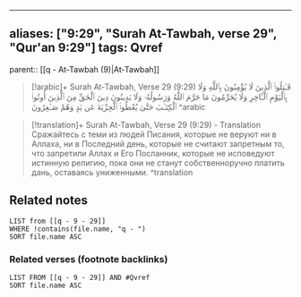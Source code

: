 
---
aliases: ["9:29", "Surah At-Tawbah, verse 29", "Qur'an 9:29"]
tags: Qvref
---

parent:: [[q - At-Tawbah (9)|At-Tawbah]]

> [!arabic]+ Surah At-Tawbah, Verse 29 (9:29)
> <span class="quran-arabic">قَـٰتِلُوا۟ ٱلَّذِينَ لَا يُؤْمِنُونَ بِٱللَّهِ وَلَا بِٱلْيَوْمِ ٱلْـَٔاخِرِ وَلَا يُحَرِّمُونَ مَا حَرَّمَ ٱللَّهُ وَرَسُولُهُۥ وَلَا يَدِينُونَ دِينَ ٱلْحَقِّ مِنَ ٱلَّذِينَ أُوتُوا۟ ٱلْكِتَـٰبَ حَتَّىٰ يُعْطُوا۟ ٱلْجِزْيَةَ عَن يَدٍ وَهُمْ صَـٰغِرُونَ</span>
^arabic

> [!translation]+ Surah At-Tawbah, Verse 29 (9:29) - Translation
> Сражайтесь с теми из людей Писания, которые не веруют ни в Аллаха, ни в Последний день, которые не считают запретным то, что запретили Аллах и Его Посланник, которые не исповедуют истинную религию, пока они не станут собственноручно платить дань, оставаясь униженными.
^translation



## Related notes
```dataview
LIST from [[q - 9 - 29]]
WHERE !contains(file.name, "q - ")
SORT file.name ASC
```

### Related verses (footnote backlinks)
```dataview
LIST FROM [[q - 9 - 29]] AND #Qvref
SORT file.name ASC
```

